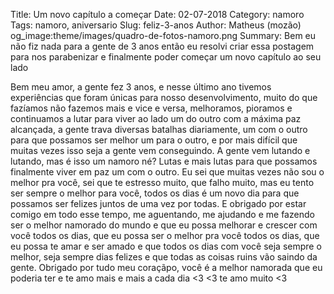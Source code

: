 Title: Um novo capítulo a começar
Date: 02-07-2018
Category: namoro
Tags: namoro, aniversario
Slug: feliz-3-anos
Author: Matheus (mozão)
og_image:theme/images/quadro-de-fotos-namoro.png
Summary: Bem eu não fiz nada para a gente de 3 anos então eu resolvi criar essa postagem para nos parabenizar e finalmente poder começar um novo capítulo ao seu lado

Bem meu amor, a gente fez 3 anos, e nesse último ano tivemos experiências que foram únicas para nosso desenvolvimento, muito do que fazíamos não fazemos mais e vice e versa, melhoramos, pioramos e continuamos a lutar para viver ao lado um do outro com a máxima paz alcançada, a gente trava diversas batalhas diariamente, um com o outro para que possamos ser melhor um para o outro, e por mais difícil que muitas vezes isso seja a gente vem conseguindo. A gente vem lutando e lutando, mas é isso um namoro né? Lutas e mais lutas para que possamos finalmente viver em paz um com o outro. Eu sei que muitas vezes não sou o melhor pra você, sei que te estresso muito, que falho muito, mas eu tento ser sempre o melhor para você, todos os dias é um novo dia para que possamos ser felizes juntos de uma vez por todas. E obrigado por estar comigo em todo esse tempo, me aguentando, me ajudando e me fazendo ser o melhor namorado do mundo e que eu possa melhorar e crescer com você todos os dias, que eu possa ser o melhor pra você todos os dias, que eu possa te amar e ser amado e que todos os dias com você seja sempre o melhor, seja sempre dias felizes e que todas as coisas ruins vão saindo da gente. Obrigado por tudo meu coraçãpo, você é a melhor namorada que eu poderia ter e te amo mais e mais a cada dia <3 <3 te amo muito <3 
